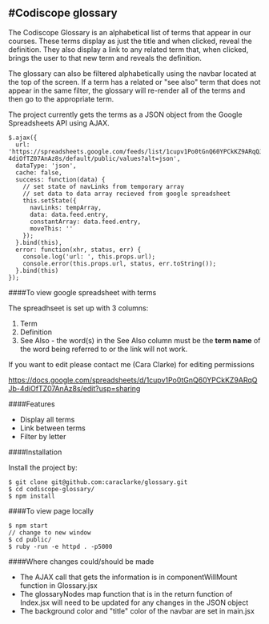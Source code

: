 #Codiscope glossary
---

The Codiscope Glossary is an alphabetical list of terms that appear in our courses. These terms display as just the title and when clicked, reveal the definition. They also display a link to any related term that, when clicked, brings the user to that new term and reveals the definition.

The glossary can also be filtered alphabetically using the navbar located at the top of the screen. If a term has a related or "see also" term that does not appear in the same filter, the glossary will re-render all of the terms and then go to the appropriate term.

The project currently gets the terms as a JSON object from the Google Spreadsheets API using AJAX.

```
$.ajax({
  url: 'https://spreadsheets.google.com/feeds/list/1cupv1Po0tGnQ60YPCkKZ9ARqQJb-4diOfTZ07AnAz8s/default/public/values?alt=json',
  dataType: 'json',
  cache: false,
  success: function(data) {
    // set state of navLinks from temporary array
    // set data to data array recieved from google spreadsheet
    this.setState({ 
      navLinks: tempArray,
      data: data.feed.entry,
      constantArray: data.feed.entry,
      moveThis: ''
    });
  }.bind(this),
  error: function(xhr, status, err) {
    console.log('url: ', this.props.url);
    console.error(this.props.url, status, err.toString());
  }.bind(this)
});
```

####To view google spreadsheet with terms

The spreadhseet is set up with 3 columns:

1. Term
2. Definition
3. See Also - the word(s) in the See Also column must be the **term name** of the word being referred to or the link will not work.

If you want to edit please contact me (Cara Clarke) for editing permissions

https://docs.google.com/spreadsheets/d/1cupv1Po0tGnQ60YPCkKZ9ARqQJb-4diOfTZ07AnAz8s/edit?usp=sharing

####Features

- Display all terms
- Link between terms
- Filter by letter

####Installation

Install the project by:

```
$ git clone git@github.com:caraclarke/glossary.git
$ cd codiscope-glossary/
$ npm install

```  

####To view page locally

```
$ npm start
// change to new window
$ cd public/
$ ruby -run -e httpd . -p5000

```

####Where changes could/should be made

- The AJAX call that gets the information is in componentWillMount function in Glossary.jsx
- The glossaryNodes map function that is in the return function of Index.jsx will need to be updated for any changes in the JSON object
- The background color and "title" color of the navbar are set in main.jsx
